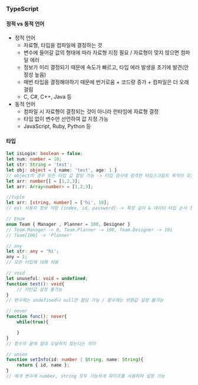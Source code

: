 ### TypeScript
#### 정적 vs 동적 언어
- 정적 언어
    - 자료형, 타입을 컴파일에 결정하는 것
    - 변수에 들어갈 값의 형태에 따라 자료형 지정 필요 / 자료형이 맞지 않으면 컴파일 에러
    - 정보가 미리 결정되기 때문에 속도가 빠르고, 타입 에러 발생을 초기에 발견(안정성 높음)
    - 매번 타입을 결정해야하기 때문에 번거로움 + 코드량 증가 + 컴파일은 더 오래걸림
    - C, C#, C++, Java 등
- 동적 언어
    - 컴파일 시 자료형이 결정되는 것이 아니라 런타임에 자료형 결정
    - 타입 없이 변수만 선언하여 값 지정 가능
    - JavaScript, Ruby, Python 등

#### 타입
```TypeScript
let isLogin: boolean = false;
let num: number = 10;
let str: String = 'test';
let obj: object = { name: 'test', age: 1 }
// object의 경우 모든 타입 값 할당 가능 -> 타입 검사에 엄격한 타입스크립트 목적이 모호해짐
let arr: number[] = [1,2,3];
let arr: Array<number> = [1,2,3];

//tuple
let arr: [string, number] = ['hi', 10];
// ex) 사용자 정보 저장 [index, id, password] -> 특정 길이 & 데이터 타입 순서 정해짐

// Enum
enum Team { Manager , Planner = 100, Designer }
// Team.Manager -> 0, Team.Planner -> 100, Team.Designer -> 101
// Team[100] -> 'Planner'

// any
let str: any = 'hi';
any = 1;
// 모든 타입에 대해 허용

// void
let unuseful: void = undefined;
function test(): void{
    // 리턴값 설정 불가능
}
// 변수에는 undefined나 null만 할당 가능 / 함수에는 반환값 설정 불가능

// never
function func(): never{
    while(true){

    }
}
// 함수의 끝에 절대 도달하지 않는다는 의미

// union
function setInfo(id: number | String, name: String){
    return { id, name };
}
// 매개 변수에 number, string 모두 가능하게 파이프를 사용하여 설정 가능
```
